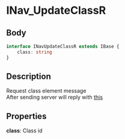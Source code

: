 # INav_UpdateClassR

## Body

```typescript
interface INavUpdateClassR extends IBase {
    class: string
}
```

## Description

Request class element message\
After sending server will reply with [this](./../../client/nav/INav_UpdateClass.md)

## Properties

**class**: Class id